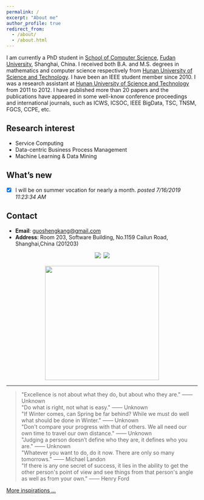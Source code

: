 ```yaml
---
permalink: /
excerpt: "About me"
author_profile: true
redirect_from: 
  - /about/
  - /about.html
---
```


I am currently a PhD student in [School of Computer Science](http://www.cs.fudan.edu.cn/), [Fudan University](http://www.fudan.edu.cn), Shanghai, China. I received both B.A. and M.S. degrees in mathematics and computer science respectively from [Hunan University of Science and Technology](http://www.hnust.edu.cn/). I have been an IEEE student member since 2010. I was a research assistant at [Hunan University of Science and Technology](http://www.hnust.edu.cn/) from 2011 to 2012. I have published more than 20 papers and the publications have appeared in some well-know conference proceedings and international journals, such as ICWS, ICSOC, IEEE BigData, TSC, TNSM, FGCS, CCPE, etc. 

Research interest
------
* Service Computing
* Data-centric Business Process Management
* Machine Learning & Data Mining


What’s new
------
- [x] I will be on summer vocation for nearly a month. _posted 7/16/2019 11:23:34 AM_

Contact
------
* **Email**: guoshengkang@gmail.com
* **Address**: Room 203, Software Building, No.1159 Cailun Road, Shanghai,China (201203)

<center><a href="http://www.hnust.edu.cn/"  title="HNUST"><img src="http://guoshengkang.github.io/images/HNUST-logo.png" /></a>&ensp;<a href="http://www.fudan.edu.cn"  title="FUDAN"><img src="http://guoshengkang.github.io/images/FUDAN-logo.png" /></a></center>
&nbsp;
<center><a href="https://clustrmaps.com/site/1at7r"  title="Visit tracker"><img src="//www.clustrmaps.com/map_v2.png?d=G3R-0ZMJGUroyPesuxdgM1JhsiWFXX-6XTZTBS1DMoU&cl=ffffff" width="300"/></a></center>

------
> "Excellence is not about what they do, but about who they are." —— Unknown  
> "Do what is right, not what is easy." —— Unknown  
> "If Winter comes, can Spring be far behind? While we must do well what should be done in Winter." —— Unknown  
> "Don't compare your progress with that of others. We all need our own time to travel our own distance." —— Unknown  
> "Judging a person doesn’t define who they are, it defines who you are." —— Unknown  
> "Whatever you want to do, do it now. There are only so many tomorrows." —— Michael Landon   
> "If there is any one secret of success, it lies in the ability to get the other person's point of view and see things from that person's angle as well as from your own." —— Henry Ford  

[More inspirations ...](http://guoshengkang.github.io/Misc/initiatives)
